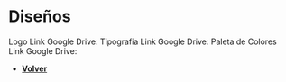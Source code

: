 # Diseños

Logo Link Google Drive:
Tipografia Link Google Drive:
Paleta de Colores Link Google Drive:


+ [**Volver**](../README.md)
